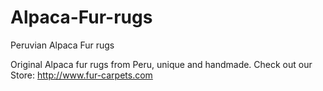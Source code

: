 Alpaca-Fur-rugs
===============

Peruvian Alpaca Fur rugs

Original Alpaca fur rugs from Peru, unique and handmade.
Check out our Store: http://www.fur-carpets.com
